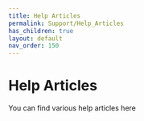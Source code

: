 ```yaml
---
title: Help Articles
permalink: Support/Help_Articles
has_children: true
layout: default
nav_order: 150
---
```


# Help Articles

You can find various help articles here
